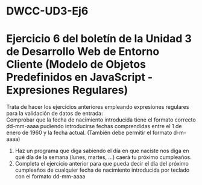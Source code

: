 # DWCC-UD3-Ej6

<h1>Ejercicio 6 del boletín de la Unidad 3 de Desarrollo Web de Entorno Cliente (Modelo de Objetos Predefinidos en JavaScript - Expresiones Regulares)</h1>

<p>Trata de hacer los ejercicios anteriores empleando expresiones regulares para la validación de datos de entrada: <br/>Comprobar que la fecha de nacimiento introducida tiene el formato correcto dd-mm-aaaa pudiendo introducirse fechas comprendidas entre el 1 de enero de 1960 y la fecha actual. (También debe permitir el formato d-m-aaaa)</p>
<ol>
<li>Haz un programa que diga sabiendo el día en que naciste nos diga en qué día de la semana (lunes, martes, ...) caerá tu próximo cumpleaños.</li>
<li>Completa el ejercicio anterior para que pueda decir el día del próximo cumpleaños de cualquier fecha de nacimiento introducida por teclado con el formato dd-mm-aaaa</li>
</ol>

